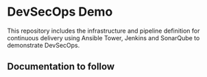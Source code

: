 

# DevSecOps Demo

This repository includes the infrastructure and pipeline definition for continuous delivery using Ansible Tower, Jenkins and SonarQube to demonstrate DevSecOps.

## Documentation to follow